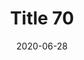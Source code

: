 ---
layout: posts
title: "Title 70"
img: "https://image.tmdb.org/t/p/w185/kPRb1mbVHGop0egQ7153y0lhzGL.jpg"
date: 2020-06-28
genre: "Comedy"
categories: Movies
tags: bollywood, shah ruch khan
published: true 
---